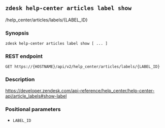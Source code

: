 ## `zdesk help-center articles label show`

/help_center/articles/labels/{LABEL_ID}

### Synopsis

    zdesk help-center articles label show [ ... ]

### REST endpoint

    GET https://{HOSTNAME}/api/v2/help_center/articles/labels/{LABEL_ID}

### Description

https://developer.zendesk.com/api-reference/help_center/help-center-api/article_labels#show-label

### Positional parameters

* `LABEL_ID`

